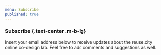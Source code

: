 ```yaml
---
menu: Subscribe
published: true
---
```

### Subscribe {.text-center .m-b-lg}

<a id="subscribe"></a>

Insert your email address below to receive updates about the reuse.city online co-design lab. Feel free to add comments and suggestions as well.
